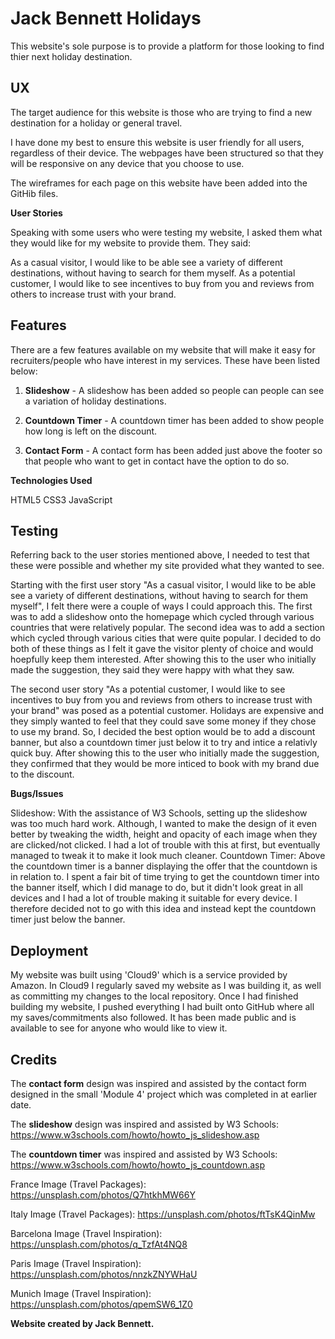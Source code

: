 # Jack Bennett Holidays

This website's sole purpose is to provide a platform for those looking to find thier next holiday destination.

## UX

The target audience for this website is those who are trying to find a new destination for a holiday or general travel.

I have done my best to ensure this website is user friendly for all users, regardless of their device. The webpages have been structured so that they will be responsive on any device that you choose to use.

The wireframes for each page on this website have been added into the GitHib files.

**User Stories**

Speaking with some users who were testing my website, I asked them what they would like for my website to provide them. They said:

As a casual visitor, I would like to be able see a variety of different destinations, without having to search for them myself.
As a potential customer, I would like to see incentives to buy from you and reviews from others to increase trust with your brand.

## Features

There are a few features available on my website that will make it easy for recruiters/people who have interest in my services. These have been listed below:

1. **Slideshow** -  A slideshow has been added so people can people can see a variation of holiday destinations.

2. **Countdown Timer** - A countdown timer has been added to show people how long is left on the discount.

3. **Contact Form** - A contact form has been added just above the footer so that people who want to get in contact have the option to do so.

**Technologies Used**

HTML5
CSS3
JavaScript

## Testing
Referring back to the user stories mentioned above, I needed to test that these were possible and whether my site provided what they wanted to see.

Starting with the first user story "As a casual visitor, I would like to be able see a variety of different destinations, without having to search for them myself", I felt there were a couple of ways I could approach this. The first was to add a slideshow onto the homepage which cycled through various countries that were relatively popular. The second idea was to add a section which cycled through various cities that were quite popular. I decided to do both of these things as I felt it gave the visitor plenty of choice and would hoepfully keep them interested. After showing this to the user who initially made the suggestion, they said they were happy with what they saw.

The second user story "As a potential customer, I would like to see incentives to buy from you and reviews from others to increase trust with your brand" was posed as a potential customer. Holidays are expensive and they simply wanted to feel that they could save some money if they chose to use my brand. So, I decided the best option would be to add a discount banner, but also a countdown timer just below it to try and intice a relativly quick buy. After showing this to the user who initially made the suggestion, they confirmed that they would be more inticed to book with my brand due to the discount.

**Bugs/Issues**

Slideshow: With the assistance of W3 Schools, setting up the slideshow was too much hard work. Although, I wanted to make the design of it even better by tweaking the width, height and opacity of each image when they are clicked/not clicked. I had a lot of trouble with this at first, but eventually managed to tweak it to make it look much cleaner.
Countdown Timer: Above the countdown timer is a banner displaying the offer that the countdown is in relation to. I spent a fair bit of time trying to get the countdown timer into the banner itself, which I did manage to do, but it didn't look great in all devices and I had a lot of trouble making it suitable for every device. I therefore decided not to go with this idea and instead kept the countdown timer just below the banner.

## Deployment

My website was built using 'Cloud9' which is a service provided by Amazon. In Cloud9 I regularly saved my website as I was building it, as well as committing my changes to the local repository. Once I had finished building my website, I pushed everything I had built onto GitHub where all my saves/commitments also followed. It has been made public and is available to see for anyone who would like to view it.

## Credits

The **contact form** design was inspired and assisted by the contact form designed in the small 'Module 4' project which was completed in at earlier date.

The **slideshow** design was inspired and assisted by W3 Schools: https://www.w3schools.com/howto/howto_js_slideshow.asp

The **countdown timer** was inspired and assisted by W3 Schools: https://www.w3schools.com/howto/howto_js_countdown.asp

France Image (Travel Packages): https://unsplash.com/photos/Q7htkhMW66Y

Italy Image (Travel Packages): https://unsplash.com/photos/ftTsK4QinMw

Barcelona Image (Travel Inspiration): https://unsplash.com/photos/q_TzfAt4NQ8

Paris Image (Travel Inspiration): https://unsplash.com/photos/nnzkZNYWHaU

Munich Image (Travel Inspiration): https://unsplash.com/photos/qpemSW6_1Z0

**Website created by Jack Bennett.**